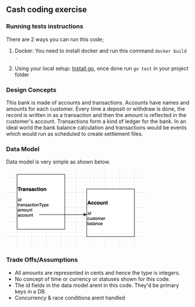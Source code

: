 ## Cash coding exercise

### Running tests instructions

There are 2 ways you can run this code;
1. Docker:
You need to install docker and run this command
 `docker build .`
   
2. Using your local setup:
[Install go](https://golang.org/doc/install),
   once done run `go test` in your project folder

   
### Design Concepts

This bank is made of accounts and transactions. Accounts have names and amounts for each customer. Every time a deposit or withdraw is done, the record is written in as a transaction and then the amount is reflected in the customer's account.
Transactions form a kind of ledger for the bank. 
In an ideal world the bank balance calculation and transactions would be events which would run as scheduled to create settlement files.

### Data Model 
Data model is very simple as shown below.

![img_1.png](img_1.png)

### Trade Offs/Assumptions
- All amounts are represented in cents and hence the type is integers.
- No concept of time or currency or statuses shown for this code.
- The id fields in the data model arent in this code. They'd be primary keys in a DB.
- Concurrency & race conditiona arent handled 